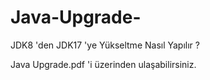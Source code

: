 # Java-Upgrade-
JDK8 'den JDK17 'ye Yükseltme Nasıl Yapılır ?

Java Upgrade.pdf 'i üzerinden ulaşabilirsiniz.
